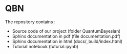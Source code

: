 # QBN
The repository contains :
- Source code of our project (folder QuantumBayesian)
- Sphinx documentation in pdf (file documentation.pdf)
- Sphinx documentation in html (docs/_build/index.html)
- Tutorial notebook (tutorial.ipynb)
